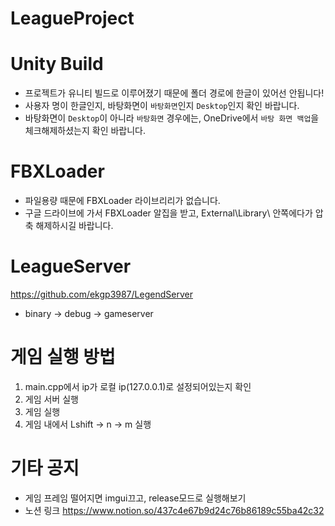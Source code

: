 # LeagueProject
# Unity Build
- 프로젝트가 유니티 빌드로 이루어졌기 때문에 폴더 경로에 한글이 있어선 안됩니다!
- 사용자 명이 한글인지, 바탕화면이 `바탕화면`인지 `Desktop`인지 확인 바랍니다.
- 바탕화면이 `Desktop`이 아니라 `바탕화면` 경우에는, OneDrive에서 `바탕 화면 백업`을 체크해제하셨는지 확인 바랍니다.

# FBXLoader
- 파일용량 때문에 FBXLoader 라이브리리가 없습니다.
- 구글 드라이브에 가서 FBXLoader 알집을 받고, External\\Library\\ 안쪽에다가 압축 해제하시길 바랍니다.

# LeagueServer
https://github.com/ekgp3987/LegendServer
- binary -> debug -> gameserver

# 게임 실행 방법
1. main.cpp에서 ip가 로컬 ip(127.0.0.1)로 설정되어있는지 확인
2. 게임 서버 실행
3. 게임 실행
4. 게임 내에서 Lshift -> n -> m 실행

# 기타 공지
- 게임 프레임 떨어지면 imgui끄고, release모드로 실행해보기
- 노션 링크 https://www.notion.so/437c4e67b9d24c76b86189c55ba42c32